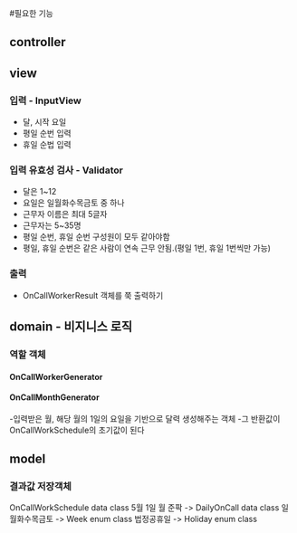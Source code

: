 #필요한 기능

## controller

## view

### 입력 - InputView

- 달, 시작 요일
- 평일 순번 입력
- 휴일 순법 입력

### 입력 유효성 검사 - Validator

- 달은 1~12
- 요일은 일월화수목금토 중 하나
- 근무자 이름은 최대 5글자
- 근무자는 5~35명
- 평일 순번, 휴일 순번 구성원이 모두 같아야함
- 평일, 휴일 순번은 같은 사람이 연속 근무 안됨.(평일 1번, 휴일 1번씩만 가능)

### 출력

- OnCallWorkerResult 객체를 쭉 출력하기

## domain - 비지니스 로직

### 역할 객체

#### OnCallWorkerGenerator

#### OnCallMonthGenerator

-입력받은 월, 해당 월의 1일의 요일을 기반으로 달력 생성해주는 객체
-그 반환값이 OnCallWorkSchedule의 초기값이 된다

## model

### 결과값 저장객체

OnCallWorkSchedule data class
5월 1일 월 준팍 -> DailyOnCall data class
일월화수목금토 -> Week enum class
법정공휴일 -> Holiday enum class
